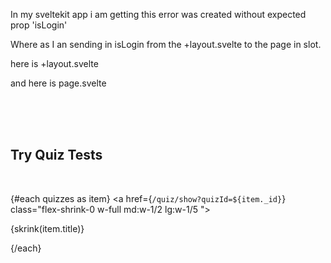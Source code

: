In my sveltekit app i am getting this error
<Page> was created without expected prop 'isLogin'


Where as I an sending in isLogin from the +layout.svelte to the page in slot.

here is +layout.svelte
<script>
// import {is_login} from "$lib/stores/appStore.js";
// let isLogin =false;
// is_login.subscribe( (p)=> isLogin=p);

import { SvelteToast } from '@zerodevx/svelte-toast'
import './styles.css';
import { BASE_URL } from '$lib/js/config.js';
import { onMount } from 'svelte';
let isLogin=false;
onMount(async ()=>{

  try {
      const token = await localStorage.getItem("token");
      // debugger;
          if (token == null || token.length == 0) {
              isLogin = false;
          }else {
              isLogin = true;
          }
    } catch (error) {
      // console.error(error);
    }
// console.log("isLogin" , isLogin);    
});



</script>
<SvelteToast />

<slot isLogin={isLogin}></slot>

and here is page.svelte
<script>
import Nav from '$lib/nav/Nav.svelte'; 
import Footer from '$lib/cmp/Footer.svelte';
import Underconstruction from "$lib/cmp/Underconstruction.svelte";
import ThreeCards from "$lib/cmp/ThreeCards.svelte";
import  generateRandomGradient  from "$lib/js/gradiant_dark.js";

export let isLogin;

const quizzes = [
    { _id : "64234b9db5d31dab8acf14bb" , title : "World Geography Facts"},
    { _id : "6424bc4cc51d2f76484c3ff7" , title : "World War II Facts"},
    { _id : "6424018be683525d966ea647" , title : "Our Solar System"},
    { _id : "6424018be683525d966ea649" , title : "Global Economy 101"},
    { _id : "64234b9db5d31dab8acf14bc" , title : "Everyday Science"}

];
//...
const skrink = (txt)=>{
  if (txt.length <= 25) {
    return txt;
  } else {
    return txt.slice(0, 22) + "...";
  }    
}
 
</script>

<Nav {isLogin}/>
<div class="bg-gray-800 text-white m-0 py-0 px-6 ">
<!-- <Underconstruction /> -->
<br/>

<Underconstruction  />
<br/>

<ThreeCards />

<br>
<h1 class="p-2 m-2 bg-gray-900 text-center text-2xl rounded-lg border border-gray-500">Try Quiz Tests</h1>
<br>

<div class="flex flex-wrap  justify-center gap-2">

{#each quizzes as item}
<a href={`/quiz/show?quizId=${item._id}`} 
  class="flex-shrink-0   w-full md:w-1/2 lg:w-1/5  ">

<div class=" rounded-lg cursor-pointer border-2 border-white text-center">
      
<div style={`min-height:100px; background-image: ${generateRandomGradient()}`} class="flex items-center rounded-md justify-center">
<p class=" overflow-hidden overflow-ellipsis">{skrink(item.title)}</p>

</div>
</div>
</a>

{/each}

</div>

<br>
<br>
<br>
<br> 
</div><!--app-->


<Footer />

